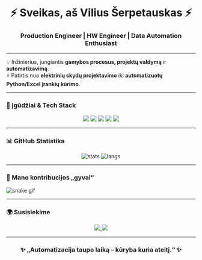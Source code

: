 <!-- HEADER -->
<h1 align="center">⚡ Sveikas, aš Vilius Šerpetauskas ⚡</h1>
<h3 align="center">Production Engineer | HW Engineer | Data Automation Enthusiast</h3>

---

<!-- ABOUT -->
💡 Inžinierius, jungiantis **gamybos procesus, projektų valdymą** ir **automatizavimą**.  
⚡ Patirtis nuo **elektrinių skydų projektavimo** iki **automatizuotų Python/Excel įrankių kūrimo**.  

---

<!-- SKILLS -->
### 🚀 Įgūdžiai & Tech Stack
<p align="center">
  <img src="https://img.shields.io/badge/Python-3776AB?style=for-the-badge&logo=python&logoColor=fff"/>
  <img src="https://img.shields.io/badge/Pandas-150458?style=for-the-badge&logo=pandas&logoColor=fff"/>
  <img src="https://img.shields.io/badge/Streamlit-FF4B4B?style=for-the-badge&logo=streamlit&logoColor=fff"/>
  <img src="https://img.shields.io/badge/Excel-217346?style=for-the-badge&logo=microsoftexcel&logoColor=fff"/>
  <img src="https://img.shields.io/badge/PowerBI-F2C811?style=for-the-badge&logo=powerbi&logoColor=000"/>
</p>

---

<!-- STATS -->
### 📊 GitHub Statistika
<p align="center">
  <img src="https://github-readme-stats.vercel.app/api?username=Vilius-se&show_icons=true&theme=tokyonight" alt="stats"/>
  <img src="https://github-readme-stats.vercel.app/api/top-langs/?username=Vilius-se&layout=compact&theme=tokyonight" alt="langs"/>
</p>

---

<!-- SNAKE CONTRIBUTION -->
### 🐍 Mano kontribucijos „gyvai“
![snake gif](https://github.com/Vilius-se/Vilius-se/blob/output/github-contribution-grid-snake.svg)

---

<!-- CONTACT -->
### 🌍 Susisiekime
<p align="center">
  <a href="https://www.linkedin.com/in/vilius-%C5%A1erpetauskas-74266a225/">
    <img src="https://img.shields.io/badge/LinkedIn-blue?style=for-the-badge&logo=linkedin"/>
  </a>
  <a href="mailto:vilius.serpetauskas@gmail.com">
    <img src="https://img.shields.io/badge/Email-D14836?style=for-the-badge&logo=gmail&logoColor=white"/>
  </a>
</p>

---

<!-- QUOTE -->
<h3 align="center">✨ „Automatizacija taupo laiką – kūryba kuria ateitį.“ ✨</h3>
